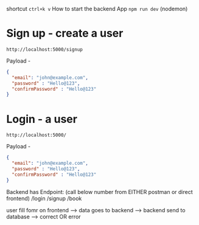 shortcut `ctrl+k v` 
How to start the backend App `npm run dev` (nodemon)


# Sign up - create a user

`http://localhost:5000/signup`

Payload - 
``` json
{
  "email": "john@example.com",
  "password" : "Hello@123",
  "confirmPassword" : "Hello@123"
}
```

# Login - a user

`http://localhost:5000/`

Payload - 
``` json
{
  "email": "john@example.com",
  "password" : "Hello@123",
  "confirmPassword" : "Hello@123"
}
```





Backend has Endpoint:
(call below number from EITHER postman or direct frontend)
/login
/signup
/book


user fill fomr on frontend --> data goes to backend --> backend send to database --> correct OR error
